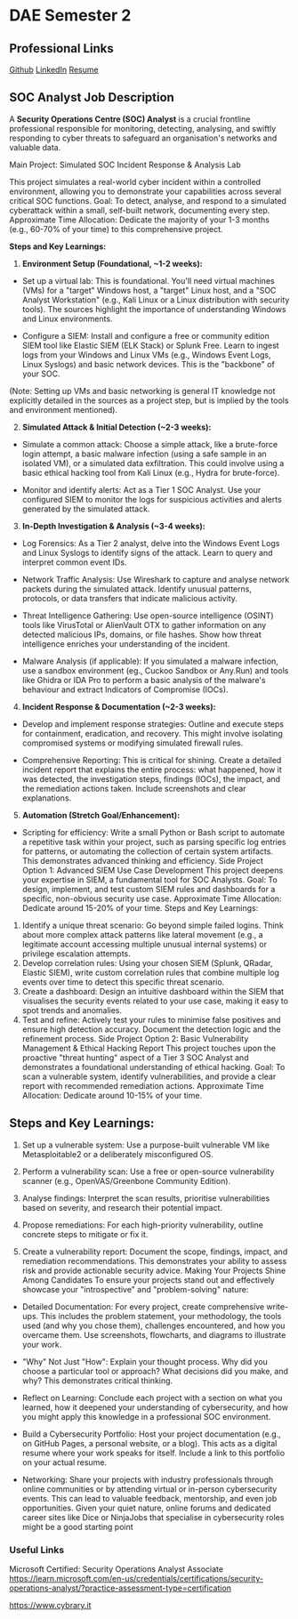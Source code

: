 # DAE Semester 2

## Professional Links

[Github](https://github.com/AntoTheSol/DAE-6MonthProjects)
[LinkedIn](https://www.linkedin.com/in/gabriel-z-757404aa/)
[Resume](docs/Assets/Resume-Nov23.pdf)


## SOC Analyst Job Description

A **Security Operations Centre (SOC) Analyst** is a crucial frontline professional responsible for monitoring, detecting, analysing, and swiftly responding to cyber threats to safeguard an organisation's networks and valuable data.

Main Project: Simulated SOC Incident Response & Analysis Lab

This project simulates a real-world cyber incident within a controlled environment, allowing you to demonstrate your capabilities across several critical SOC functions. Goal: To detect, analyse, and respond to a simulated cyberattack within a small, self-built network, documenting every step. Approximate Time Allocation: Dedicate the majority of your 1-3 months (e.g., 60-70% of your time) to this comprehensive project.

**Steps and Key Learnings:**

1. **Environment Setup (Foundational, ~1-2 weeks):**

- Set up a virtual lab: This is foundational. You'll need virtual machines (VMs) for a "target" Windows host, a "target" Linux host, and a "SOC Analyst Workstation" (e.g., Kali Linux or a Linux distribution with security tools). The sources highlight the importance of understanding Windows and Linux environments.

- Configure a SIEM: Install and configure a free or community edition SIEM tool like Elastic SIEM (ELK Stack) or Splunk Free. Learn to ingest logs from your Windows and Linux VMs (e.g., Windows Event Logs, Linux Syslogs) and basic network devices. This is the "backbone" of your SOC.

(Note: Setting up VMs and basic networking is general IT knowledge not explicitly detailed in the sources as a project step, but is implied by the tools and environment mentioned).

2. **Simulated Attack & Initial Detection (~2-3 weeks):**

- Simulate a common attack: Choose a simple attack, like a brute-force login attempt, a basic malware infection (using a safe sample in an isolated VM), or a simulated data exfiltration. This could involve using a basic ethical hacking tool from Kali Linux (e.g., Hydra for brute-force).

- Monitor and identify alerts: Act as a Tier 1 SOC Analyst. Use your configured SIEM to monitor the logs for suspicious activities and alerts generated by the simulated attack.

3. **In-Depth Investigation & Analysis (~3-4 weeks):**

- Log Forensics: As a Tier 2 analyst, delve into the Windows Event Logs and Linux Syslogs to identify signs of the attack. Learn to query and interpret common event IDs.

- Network Traffic Analysis: Use Wireshark to capture and analyse network packets during the simulated attack. Identify unusual patterns, protocols, or data transfers that indicate malicious activity.

- Threat Intelligence Gathering: Use open-source intelligence (OSINT) tools like VirusTotal or AlienVault OTX to gather information on any detected malicious IPs, domains, or file hashes. Show how threat intelligence enriches your understanding of the incident.

- Malware Analysis (if applicable): If you simulated a malware infection, use a sandbox environment (eg., Cuckoo Sandbox or Any.Run) and tools like Ghidra or IDA Pro to perform a basic analysis of the malware's behaviour and extract Indicators of Compromise (IOCs). 

4. **Incident Response & Documentation (~2-3 weeks):**

- Develop and implement response strategies: Outline and execute steps for containment, eradication, and recovery. This might involve isolating compromised systems or modifying simulated firewall rules.

- Comprehensive Reporting: This is critical for shining. Create a detailed incident report that explains the entire process: what happened, how it was detected, the investigation steps, findings (IOCs), the impact, and the remediation actions taken. Include screenshots and clear explanations.

5. **Automation (Stretch Goal/Enhancement):**

- Scripting for efficiency: Write a small Python or Bash script to automate a repetitive task within your project, such as parsing specific log entries for patterns, or automating the collection of certain system artifacts. This demonstrates advanced thinking and efficiency.
Side Project Option 1: Advanced SIEM Use Case Development
This project deepens your expertise in SIEM, a fundamental tool for SOC Analysts. Goal: To design, implement, and test custom SIEM rules and dashboards for a specific, non-obvious security use case. Approximate Time Allocation: Dedicate around 15-20% of your time.
Steps and Key Learnings:

1. Identify a unique threat scenario: Go beyond simple failed logins. Think about more complex attack patterns like lateral movement (e.g., a legitimate account accessing multiple unusual internal systems) or privilege escalation attempts.
2. Develop correlation rules: Using your chosen SIEM (Splunk, QRadar, Elastic SIEM), write custom correlation rules that combine multiple log events over time to detect this specific threat scenario.
3. Create a dashboard: Design an intuitive dashboard within the SIEM that visualises the security events related to your use case, making it easy to spot trends and anomalies.
4. Test and refine: Actively test your rules to minimise false positives and ensure high detection accuracy. Document the detection logic and the refinement process.
Side Project Option 2: Basic Vulnerability Management & Ethical Hacking Report
This project touches upon the proactive "threat hunting" aspect of a Tier 3 SOC Analyst and demonstrates a foundational understanding of ethical hacking. Goal: To scan a vulnerable system, identify vulnerabilities, and provide a clear report with recommended remediation actions. Approximate Time Allocation: Dedicate around 10-15% of your time.

## Steps and Key Learnings:

1. Set up a vulnerable system: Use a purpose-built vulnerable VM like Metasploitable2 or a deliberately misconfigured OS.

2. Perform a vulnerability scan: Use a free or open-source vulnerability scanner (e.g., OpenVAS/Greenbone Community Edition).

3. Analyse findings: Interpret the scan results, prioritise vulnerabilities based on severity, and research their potential impact.

4. Propose remediations: For each high-priority vulnerability, outline concrete steps to mitigate or fix it.

5. Create a vulnerability report: Document the scope, findings, impact, and remediation recommendations. This demonstrates your ability to assess risk and provide actionable security advice.
Making Your Projects Shine Among Candidates
To ensure your projects stand out and effectively showcase your "introspective" and "problem-solving" nature:

- Detailed Documentation: For every project, create comprehensive write-ups. This includes the problem statement, your methodology, the tools used (and why you chose them), challenges encountered, and how you overcame them. Use screenshots, flowcharts, and diagrams to illustrate your work.

- "Why" Not Just "How": Explain your thought process. Why did you choose a particular tool or approach? What decisions did you make, and why? This demonstrates critical thinking.

- Reflect on Learning: Conclude each project with a section on what you learned, how it deepened your understanding of cybersecurity, and how you might apply this knowledge in a professional SOC environment.

- Build a Cybersecurity Portfolio: Host your project documentation (e.g., on GitHub Pages, a personal website, or a blog). This acts as a digital resume where your work speaks for itself. Include a link to this portfolio on your actual resume.

- Networking: Share your projects with industry professionals through online communities or by attending virtual or in-person cybersecurity events. This can lead to valuable feedback, mentorship, and even job opportunities. Given your quiet nature, online forums and dedicated career sites like Dice or NinjaJobs that specialise in cybersecurity roles might be a good starting point

### Useful Links

Microsoft Certified: Security Operations Analyst Associate
https://learn.microsoft.com/en-us/credentials/certifications/security-operations-analyst/?practice-assessment-type=certification

https://www.cybrary.it